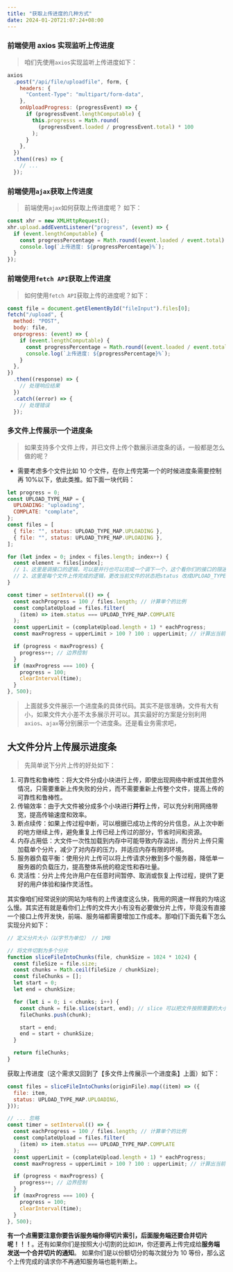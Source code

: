 ```yaml
---
title: "获取上传进度的几种方式"
date: 2024-01-20T21:07:24+08:00
---
```


### 前端使用 axios 实现监听上传进度

> 咱们先使用`axios`实现监听上传进度如下：

```js
axios
  .post("/api/file/uploadfile", form, {
    headers: {
      "Content-Type": "multipart/form-data",
    },
    onUploadProgress: (progressEvent) => {
      if (progressEvent.lengthComputable) {
        this.progresss = Math.round(
          (progressEvent.loaded / progressEvent.total) * 100
        );
      }
    },
  })
  .then((res) => {
    // ...
  });
```

### 前端使用`ajax`获取上传进度

> 前端使用`ajax`如何获取上传进度呢？ 如下：

```js
const xhr = new XMLHttpRequest();
xhr.upload.addEventListener("progress", (event) => {
  if (event.lengthComputable) {
    const progressPercentage = Math.round((event.loaded / event.total) * 100);
    console.log(`上传进度: ${progressPercentage}%`);
  }
});
```

### 前端使用`fetch API`获取上传进度

> 如何使用`fetch API`获取上传的进度呢？如下：

```js
const file = document.getElementById("fileInput").files[0];
fetch("/upload", {
  method: "POST",
  body: file,
  onprogress: (event) => {
    if (event.lengthComputable) {
      const progressPercentage = Math.round((event.loaded / event.total) * 100);
      console.log(`上传进度: ${progressPercentage}%`);
    }
  },
})
  .then((response) => {
    // 处理响应结果
  })
  .catch((error) => {
    // 处理错误
  });
```

### 多文件上传展示一个进度条

> 如果支持多个文件上传，并已文件上传个数展示进度条的话，一般都是怎么做的呢？

- 需要考虑多个文件比如 10 个文件，在你上传完第一个的时候进度条需要控制再 10%以下，依此类推。如下面一块代码：

```js
let progress = 0;
const UPLOAD_TYPE_MAP = {
  UPLOADING: "uploading",
  COMPLATE: "complate",
};
const files = [
  { file: "", status: UPLOAD_TYPE_MAP.UPLOADING },
  { file: "", status: UPLOAD_TYPE_MAP.UPLOADING },
];

for (let index = 0; index < files.length; index++) {
  const element = files[index];
  // 1、这里是调接口的逻辑，可以是并行也可以完成一个调下一个，这个看你们的接口的限速吧，我就按照并行做了。
  // 2、这里是每个文件上传完成的逻辑，更改当前文件的状态把status 改成UPLOAD_TYPE_MAP.COMPLATE
}

const timer = setInterval(() => {
  const eachProgress = 100 / files.length; // 计算单个的比例
  const complateUpload = files.filter(
    (item) => item.status === UPLOAD_TYPE_MAP.COMPLATE
  );
  const upperLimit = (complateUpload.length + 1) * eachProgress;
  const maxProgress = upperLimit > 100 ? 100 : upperLimit; // 计算出当前最大进度

  if (progress < maxProgress) {
    progress++; // 边界控制
  }
  if (maxProgress === 100) {
    progress = 100;
    clearInterval(time);
  }
}, 500);
```

> 上面就多文件展示一个进度条的具体代码。其实不是很准确，文件有大有小，如果文件大小差不太多展示开可以。其实最好的方案是分别利用`axios`、`ajax`等分别展示一个进度条。还是看业务需求吧，

## 大文件分片上传展示进度条

> 先简单说下分片上传的好处如下：

1. 可靠性和鲁棒性：将大文件分成小块进行上传，即使出现网络中断或其他意外情况，只需要重新上传失败的分片，而不需要重新上传整个文件，提高上传的可靠性和鲁棒性。
2. 传输效率：由于大文件被分成多个小块进行**并行**上传，可以充分利用网络带宽，提高传输速度和效率。
3. 断点续传：如果上传过程中断，可以根据已成功上传的分片信息，从上次中断的地方继续上传，避免重复上传已经上传过的部分，节省时间和资源。
4. 内存占用低：大文件一次性加载到内存中可能导致内存溢出，而分片上传只需加载单个分片，减少了对内存的压力，并适应内存有限的环境。
5. 服务器负载平衡：使用分片上传可以将上传请求分散到多个服务器，降低单一服务器的负载压力，提高整体系统的稳定性和吞吐量。
6. 灵活性：分片上传允许用户在任意时间暂停、取消或恢复上传过程，提供了更好的用户体验和操作灵活性。

其实像咱们经常说别的网站为啥有的上传速度这么快，我用的网速一样我的为啥这么慢。其实还有就是看你们上传的文件大小有没有必要做分片上传，毕竟没有直接一个接口上传开发快，前端、服务端都需要增加工作成本。那咱们下面先看下怎么实现分片如下：

```js
// 定义分片大小（以字节为单位） // 1MB

// 将文件切割为多个分片
function sliceFileIntoChunks(file, chunkSize = 1024 * 1024) {
  const fileSize = file.size;
  const chunks = Math.ceil(fileSize / chunkSize);
  const fileChunks = [];
  let start = 0;
  let end = chunkSize;

  for (let i = 0; i < chunks; i++) {
    const chunk = file.slice(start, end); // slice 可以把文件按照需要的大小分割
    fileChunks.push(chunk);

    start = end;
    end = start + chunkSize;
  }

  return fileChunks;
}
```

获取上传进度（这个需求又回到了【多文件上传展示一个进度条】上面）如下：

```js
const files = sliceFileIntoChunks(originFile).map((item) => ({
  file: item,
  status: UPLOAD_TYPE_MAP.UPLOADING,
}));

// ... 忽略
const timer = setInterval(() => {
  const eachProgress = 100 / files.length; // 计算单个的比例
  const complateUpload = files.filter(
    (item) => item.status === UPLOAD_TYPE_MAP.COMPLATE
  );
  const upperLimit = (complateUpload.length + 1) * eachProgress;
  const maxProgress = upperLimit > 100 ? 100 : upperLimit; // 计算出当前最大进度

  if (progress < maxProgress) {
    progress++; // 边界控制
  }
  if (maxProgress === 100) {
    progress = 100;
    clearInterval(time);
  }
}, 500);
```

**有一个点需要注意你要告诉服务端你得切片索引，后面服务端还要合并切片呢！！！**。还有如果你们是按照大小切割的比如`1M`，你还要再上传完成给**服务端发送一个合并切片的通知**。 如果你们是以份额切分的每次就分为 10 等份，那么这个上传完成的请求你不再通知服务端也能判断上。
